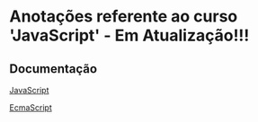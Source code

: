 # Anotações referente ao curso 'JavaScript' - **Em Atualização!!!**


## Documentação

[JavaScript](https://developer.mozilla.org/pt-BR/docs/Web/JavaScript)

[EcmaScript](https://www.ecma-international.org/publications-and-standards/standards/ecma-262/)



